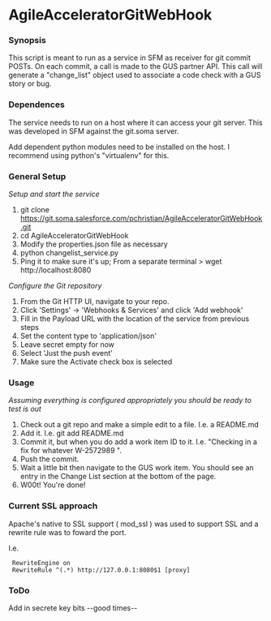 AgileAcceleratorGitWebHook 
=================

### Synopsis

This script is meant to run as a service in SFM as receiver for git commit POSTs.  On each commit, a call is made to the GUS partner API. This call will generate a "change_list" object used to associate a code check with a GUS story or bug.

### Dependences


The service needs to run on a host where it can access your git server. This was developed in SFM against the git.soma server.


Add dependent python modules need to be installed on the host. I recommend using python's "virtualenv" for this.

### General Setup

*Setup and start the service*
  1. git clone https://git.soma.salesforce.com/pchristian/AgileAcceleratorGitWebHook.git
  2. cd AgileAcceleratorGitWebHook
  3. Modify the properties.json file as necessary
  4. python changelist_service.py 
  5. Ping it to make sure it's up; From a separate terminal > wget http://localhost:8080
  
*Configure the Git repository*
  1. From the Git HTTP UI, navigate to your repo.
  2. Click 'Settings' -> 'Webhooks & Services' and click 'Add webhook'
  3. Fill in the Payload URL with the location of the service from previous steps
  4. Set the content type to 'application/json'
  5. Leave secret empty for now
  6. Select 'Just the push event'
  7. Make sure the Activate check box is selected

### Usage

  *Assuming everything is configured appropriately you should be ready to test is out*
  1. Check out a git repo and make a simple edit to a file. I.e. a README.md
  2. Add it. I.e. git add README.md
  3. Commit it, but when you do add a work item ID to it. I.e. "Checking in a fix for whatever W-2572989 ".
  4. Push the commit.
  5. Wait a little bit then navigate to the GUS work item. You should see an entry in the Change List section at the bottom of the page.
  6. W00t! You're done!
  

### Current SSL approach

  Apache's native to SSL support ( mod_ssl ) was used to support SSL and a rewrite rule was to foward the port. 

I.e.
```
 RewriteEngine on 
 RewriteRule ^(.*) http://127.0.0.1:8080$1 [proxy]
````

### ToDo


Add in secrete key bits --good times--
